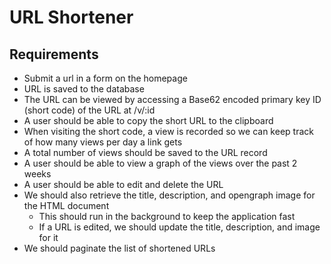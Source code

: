 # URL Shortener

## Requirements

* Submit a url in a form on the homepage
* URL is saved to the database
* The URL can be viewed by accessing a Base62 encoded primary key ID (short code) of the URL at /v/:id
* A user should be able to copy the short URL to the clipboard
* When visiting the short code, a view is recorded so we can keep track of how many views per day a link gets
* A total number of views should be saved to the URL record
* A user should be able to view a graph of the views over the past 2 weeks
* A user should be able to edit and delete the URL
* We should also retrieve the title, description, and opengraph image for the HTML document
  * This should run in the background to keep the application fast
  * If a URL is edited, we should update the title, description, and image for it
* We should paginate the list of shortened URLs
